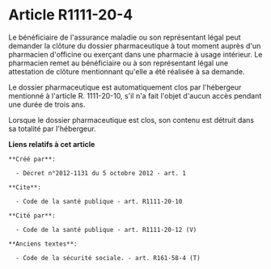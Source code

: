 # Article R1111-20-4

Le bénéficiaire de l'assurance maladie ou son représentant légal peut demander la clôture du dossier pharmaceutique à tout
moment auprès d'un pharmacien d'officine ou exerçant dans une pharmacie à usage intérieur. Le pharmacien remet au
bénéficiaire ou à son représentant légal une attestation de clôture mentionnant qu'elle a été réalisée à sa demande. 

Le dossier pharmaceutique est automatiquement clos par l'hébergeur mentionné à l'article R. 1111-20-10, s'il n'a fait l'objet
d'aucun accès pendant une durée de trois ans. 

Lorsque le dossier pharmaceutique est clos, son contenu est détruit dans sa totalité par l'hébergeur.

**Liens relatifs à cet article**

	**Créé par**:

	  - Décret n°2012-1131 du 5 octobre 2012 - art. 1

	**Cite**:

	  - Code de la santé publique - art. R1111-20-10

	**Cité par**:

	  - Code de la santé publique - art. R1111-20-12 (V)

	**Anciens textes**:

	  - Code de la sécurité sociale. - art. R161-58-4 (T)

